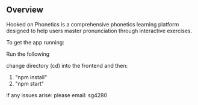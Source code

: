 ## Overview

Hooked on Phonetics is a comprehensive phonetics learning platform designed to help users master pronunciation through interactive exercises.



To get the app running:

Run the following

change directory (cd) into the frontend and then:

1. "npm install"
2. "npm start"

if any issues arise: please email: sg4280
